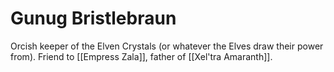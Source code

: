 # Gunug Bristlebraun

Orcish keeper of the Elven Crystals (or whatever the Elves draw their power from). Friend to [[Empress Zala]], father of [[Xel'tra Amaranth]].